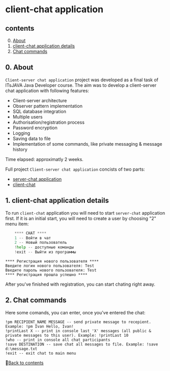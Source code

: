 # client-chat application

## contents
0. [About](https://github.com/PavelSav1n/client-chat/tree/master#0-about)
1. [client-chat application details](https://github.com/PavelSav1n/client-chat/tree/master#1-client-chat-application-details)
2. [Chat commands](https://github.com/PavelSav1n/client-chat/tree/master#2-chat-commands)



## 0. About

`Client-server chat application` project was developed as a final task of ITsJAVA Java Developer course. The aim was to develop a client-server chat application with following features:
- Client-server architecture
- Observer pattern implementation
- SQL database integration
- Multiple users
- Authorisation/registration process
- Password encryption
- Logging
- Saving data to file
- Implementation of some commands, like private messaging & message history
 
 Time elapsed: approximatly 2 weeks.
 
 Full project `Client-server chat application` concists of two parts:
- [server-chat application](https://github.com/PavelSav1n/server-chat)
- [client-chat](https://github.com/PavelSav1n/client-chat)

## 1. client-chat application details

To run `client-chat` application you will need to start `server-chat` application first. If it is an initial start, you will need to create a user by choosing "2" menu item:

```Python
    **** CHAT ****
    1 -- Войти в чат
    2 -- Новый пользователь
    !help -- доступные команды
    !exit -- Выйти из программы
```
```
**** Регистрация нового пользователя ****
Введите логин нового пользователя: Test
Введите пароль нового пользователя: Test
**** Регистрация прошла успешно ****
```
After you've finished with registration, you can start chating right away.

## 2. Chat commands

Here some comands, you can enter, once you've entered the chat:
```
!pm RECIPIENT_NAME MESSAGE -- send private message to recepient. Example: !pm Ivan Hello, Ivan!
!printLast X -- print in console last 'X' messages (all public & private messages to this user). Example: !printLast 10
!who -- print in console all chat participants
!save DESTINATION -- save chat all messages to file. Example: !save d:\message.txt
!exit -- exit chat to main menu
```
:arrow_up_small:[Back to contents](https://github.com/PavelSav1n/client-chat/tree/master#contents)
